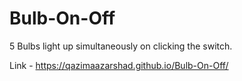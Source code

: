 # Bulb-On-Off
5 Bulbs light up simultaneously on clicking the switch.

Link - https://qazimaazarshad.github.io/Bulb-On-Off/
